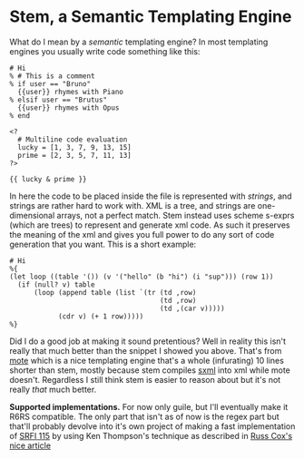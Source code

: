 # Stem, a Semantic Templating Engine

What do I mean by a *semantic* templating engine? In most templating engines
you usually write code something like this:
```
# Hi
% # This is a comment
% if user == "Bruno"
  {{user}} rhymes with Piano
% elsif user == "Brutus"
  {{user}} rhymes with Opus
% end

<?
  # Multiline code evaluation
  lucky = [1, 3, 7, 9, 13, 15]
  prime = [2, 3, 5, 7, 11, 13]
?>

{{ lucky & prime }}
```
In here the code to be placed inside the file is represented with *strings*, and
strings are rather hard to work with. XML is a tree, and strings are 
one-dimensional arrays, not a perfect match. Stem instead uses scheme s-exprs
(which are trees) to represent and generate xml code. As such it preserves the
meaning of the xml and gives you full power to do any sort of code generation
that you want. This is a short example:
```
# Hi
%{
(let loop ((table '()) (v '("hello" (b "hi") (i "sup"))) (row 1))
  (if (null? v) table
      (loop (append table (list `(tr (td ,row)
                                     (td ,row)
                                     (td ,(car v)))))
            (cdr v) (+ 1 row)))))
%}
```

Did I do a good job at making it sound pretentious? Well in reality this isn't 
really that much better than the snippet I showed you above. That's from
[mote](https://github.com/soveran/mote) which is a nice templating engine 
that's a whole (infurating) 10 lines shorter than stem, mostly because stem 
compiles [sxml](https://www.gnu.org/software/guile/manual/html_node/SXML.html)
into xml while mote doesn't. Regardless I still think stem is easier to reason 
about but it's not really *that* much better.

**Supported implementations.** For now only guile, but I'll eventually make it
R6RS compatible. The only part that isn't as of now is the regex part but 
that'll probably devolve into it's own project of making a fast implementation
of [SRFI 115](https://srfi.schemers.org/srfi-115/srfi-115.html) by using Ken 
Thompson's technique as described in 
[Russ Cox's nice article](https://swtch.com/~rsc/regexp/regexp1.html)
